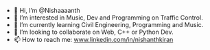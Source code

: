 - 👋 Hi, I’m @Nishaaaanth
- 👀 I’m interested in Music, Dev and Programming on Traffic Control.
- 🌱 I’m currently learning Civil Engineering, Programming and Music.
- 💞️ I’m looking to collaborate on Web, C++ or Python Dev.
- 📫 How to reach me: www.linkedin.com/in/nishanthkiran
